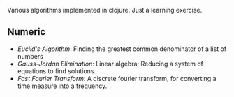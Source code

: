 Various algorithms implemented in clojure. Just a learning exercise.

## Numeric

- *Euclid's Algorithm*: Finding the greatest common denominator of a list of numbers
- *Gauss-Jordan Elimination*: Linear algebra; Reducing a system of equations to find solutions.
- *Fast Fourier Transform*: A discrete fourier transform, for converting a time measure into a frequency.
